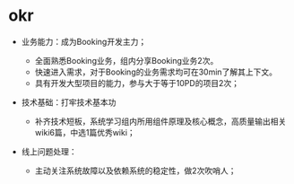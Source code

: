 # okr

* 业务能力：成为Booking开发主力；

  * 全面熟悉Booking业务，组内分享Booking业务2次。
  * 快速进入需求，对于Booking的业务需求均可在30min了解其上下文。
  * 具有开发大型项目的能力，参与大于等于10PD的项目2次；
* 技术基础：打牢技术基本功

  * 补齐技术短板，系统学习组内所用组件原理及核心概念，高质量输出相关wiki6篇，中选1篇优秀wiki；
* 线上问题处理：

  * 主动关注系统故障以及依赖系统的稳定性，做2次吹哨人；

‍
